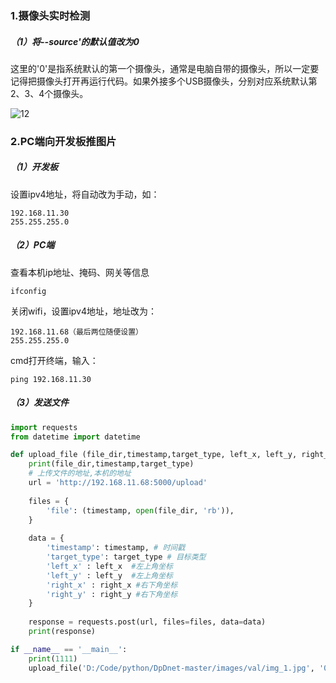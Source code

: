 ### 1.摄像头实时检测

##### （1）将--source'的默认值改为0

这里的'0'是指系统默认的第一个摄像头，通常是电脑自带的摄像头，所以一定要记得把摄像头打开再运行代码。如果外接多个USB摄像头，分别对应系统默认第2、3、4个摄像头。

![12](D:\Code\Typora\notebook\深度学习\assets\12.png)

### 2.PC端向开发板推图片

##### （1）开发板

设置ipv4地址，将自动改为手动，如：

```
192.168.11.30
255.255.255.0
```

##### （2）PC端

查看本机ip地址、掩码、网关等信息

```
ifconfig
```

关闭wifi，设置ipv4地址，地址改为：

```
192.168.11.68（最后两位随便设置）
255.255.255.0
```

cmd打开终端，输入：

```
ping 192.168.11.30
```

##### （3）发送文件

```python
import requests
from datetime import datetime

def upload_file (file_dir,timestamp,target_type, left_x, left_y, right_x, right_y):
    print(file_dir,timestamp,target_type)
    # 上传文件的地址,本机的地址
    url = 'http://192.168.11.68:5000/upload'
    
    files = {
        'file': (timestamp, open(file_dir, 'rb')),
    }
    
    data = {
        'timestamp': timestamp, # 时间戳
        'target_type': target_type # 目标类型
        'left_x' : left_x  #左上角坐标
        'left_y' : left_y  #左上角坐标
        'right_x' : right_x #右下角坐标
        'right_y' : right_y #右下角坐标
    }
    
    response = requests.post(url, files=files, data=data)
    print(response)

if __name__ == '__main__':
    print(1111)
    upload_file('D:/Code/python/DpDnet-master/images/val/img_1.jpg', '03-11-10-59', 'person')  #本机图片地址
```

